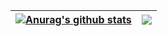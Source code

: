 | <a href="https://github.com/anuraghazra/github-readme-stats"><img align="center" src="https://github-readme-stats.vercel.app/api?username=KyubumShin&show_icons=true&theme=tokyonight&hide_border=true" alt="Anurag's github stats" /></a> | <a href="https://github.com/anuraghazra/github-readme-stats"><img align="center" src="https://github-readme-stats.vercel.app/api/top-langs/?username=KyubumShin&layout=compact&theme=tokyonight&hide_border=true" /></a> |
| ------------- | ------------- |